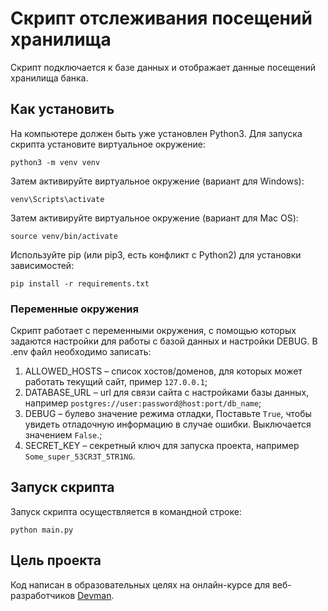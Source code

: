 # Скрипт отслеживания посещений хранилища
Скрипт подключается к базе данных и отображает данные посещений хранилища банка.

## Как установить
На компьютере должен быть уже установлен Python3. Для запуска скрипта установите виртуальное окружение:

```
python3 -m venv venv
```

Затем активируйте виртуальное окружение (вариант для Windows):

```
venv\Scripts\activate
```

Затем активируйте виртуальное окружение (вариант для Mac OS):

```
source venv/bin/activate
```

Используйте pip (или pip3, есть конфликт с Python2) для установки зависимостей:

```
pip install -r requirements.txt
```  

### Переменные окружения 

Скрипт работает с переменными окружения, с помощью которых задаются настройки для работы с базой данных и настройки DEBUG. В .env файл необходимо записать: 

1. ALLOWED_HOSTS – cписок хостов/доменов, для которых может работать текущий сайт, пример `127.0.0.1`;
2. DATABASE_URL – url для связи сайта с настройками базы данных, например `postgres://user:password@host:port/db_name`; 
3. DEBUG – булево значение режима отладки, Поставьте `True`, чтобы увидеть отладочную информацию в случае ошибки. Выключается значением `False`.; 
4. SECRET_KEY – секретный ключ для запуска проекта, например `Some_super_53CR3T_5TR1NG`.

## Запуск скрипта
Запуск скрипта осуществляется в командной строке:

```
python main.py
```

## Цель проекта
Код написан в образовательных целях на онлайн-курсе для веб-разработчиков [Devman](https://dvmn.org/modules/).



